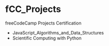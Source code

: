 # fCC_Projects
 freeCodeCamp Projects Certification
 - JavaScript_Algorithms_and_Data_Structures
 - Scientific Computing with Python